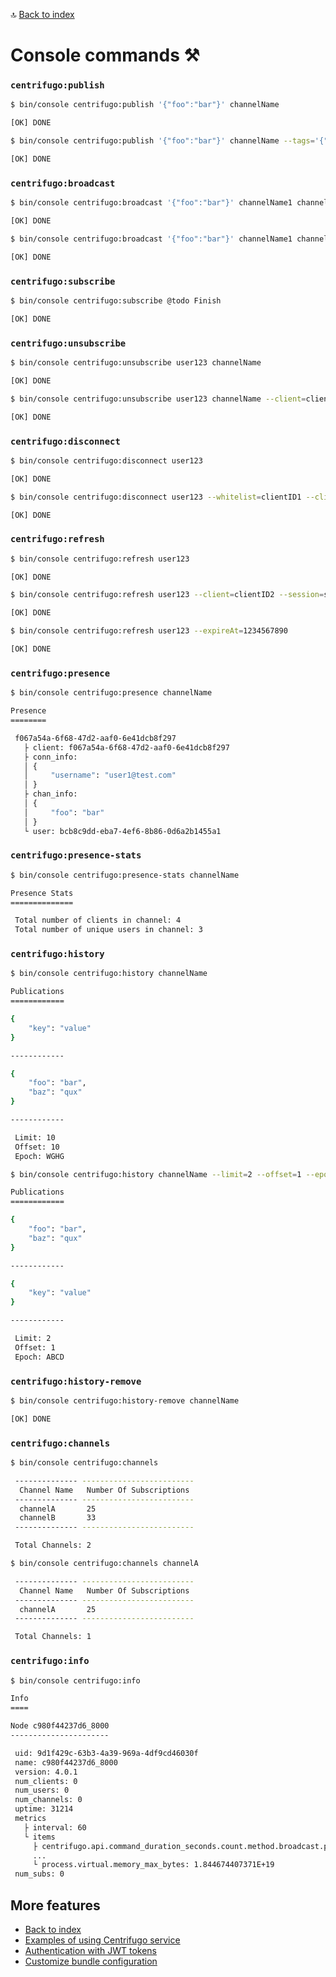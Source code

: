🔝 [Back to index](./../../README.md "Back to index")

# Console commands ⚒️

### `centrifugo:publish`

```bash
$ bin/console centrifugo:publish '{"foo":"bar"}' channelName

[OK] DONE
```

```bash
$ bin/console centrifugo:publish '{"foo":"bar"}' channelName --tags='{"tag":"value"}' --base64data=SGVsbG8gd29ybGQ= --skipHistory

[OK] DONE
```

### `centrifugo:broadcast`

```bash
$ bin/console centrifugo:broadcast '{"foo":"bar"}' channelName1 channelName2

[OK] DONE
```

```bash
$ bin/console centrifugo:broadcast '{"foo":"bar"}' channelName1 channelName2 --tags='{"tag":"value"}' --base64data=SGVsbG8gd29ybGQ= --skipHistory

[OK] DONE
```

### `centrifugo:subscribe`

```bash
$ bin/console centrifugo:subscribe @todo Finish

[OK] DONE
```

### `centrifugo:unsubscribe`

```bash
$ bin/console centrifugo:unsubscribe user123 channelName

[OK] DONE
```

```bash
$ bin/console centrifugo:unsubscribe user123 channelName --client=clientID --session=sessionID

[OK] DONE
```

### `centrifugo:disconnect`

```bash
$ bin/console centrifugo:disconnect user123

[OK] DONE
```

```bash
$ bin/console centrifugo:disconnect user123 --whitelist=clientID1 --client=clientID2 --session=sessionID --disconnectCode=999 --disconnectReason="some reason"

[OK] DONE
```

### `centrifugo:refresh`

```bash
$ bin/console centrifugo:refresh user123

[OK] DONE
```

```bash
$ bin/console centrifugo:refresh user123 --client=clientID2 --session=sessionID --expired

[OK] DONE
```

```bash
$ bin/console centrifugo:refresh user123 --expireAt=1234567890

[OK] DONE
```

### `centrifugo:presence`

```bash
$ bin/console centrifugo:presence channelName

Presence
========

 f067a54a-6f68-47d2-aaf0-6e41dcb8f297
   ├ client: f067a54a-6f68-47d2-aaf0-6e41dcb8f297
   ├ conn_info:
   │ {
   │     "username": "user1@test.com"
   │ }
   ├ chan_info:
   │ {
   │     "foo": "bar"
   │ }
   └ user: bcb8c9dd-eba7-4ef6-8b86-0d6a2b1455a1
```

### `centrifugo:presence-stats`

```bash
$ bin/console centrifugo:presence-stats channelName

Presence Stats
==============

 Total number of clients in channel: 4
 Total number of unique users in channel: 3
```

### `centrifugo:history`

```bash
$ bin/console centrifugo:history channelName

Publications
============

{
    "key": "value"
}

------------

{
    "foo": "bar",
    "baz": "qux"
}

------------

 Limit: 10
 Offset: 10
 Epoch: WGHG
```

```bash
$ bin/console centrifugo:history channelName --limit=2 --offset=1 --epoch=ABCD --reverse

Publications
============

{
    "foo": "bar",
    "baz": "qux"
}

------------

{
    "key": "value"
}

------------

 Limit: 2
 Offset: 1
 Epoch: ABCD
```

### `centrifugo:history-remove`

```bash
$ bin/console centrifugo:history-remove channelName

[OK] DONE
```

### `centrifugo:channels`

```bash
$ bin/console centrifugo:channels

 -------------- ------------------------- 
  Channel Name   Number Of Subscriptions  
 -------------- ------------------------- 
  channelA       25
  channelB       33
 -------------- ------------------------- 

 Total Channels: 2
```

```bash
$ bin/console centrifugo:channels channelA

 -------------- ------------------------- 
  Channel Name   Number Of Subscriptions  
 -------------- ------------------------- 
  channelA       25
 -------------- ------------------------- 

 Total Channels: 1
```

### `centrifugo:info`

```bash
$ bin/console centrifugo:info

Info
====

Node c980f44237d6_8000
----------------------

 uid: 9d1f429c-63b3-4a39-969a-4df9cd46030f
 name: c980f44237d6_8000
 version: 4.0.1
 num_clients: 0
 num_users: 0
 num_channels: 0
 uptime: 31214
 metrics
   ├ interval: 60
   └ items
     ├ centrifugo.api.command_duration_seconds.count.method.broadcast.protocol.http: 0
     ...
     └ process.virtual.memory_max_bytes: 1.844674407371E+19
 num_subs: 0
```

## More features

* [Back to index](./../../README.md "Back to index")
* [Examples of using Centrifugo service](./centrifugo_service_methods.md "Examples of using Centrifugo service")
* [Authentication with JWT tokens](./authentication.md "Authentication with JWT tokens")
* [Customize bundle configuration](./configuration.md "Customize bundle configuration")
